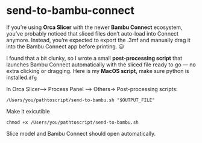 # send-to-bambu-connect
If you’re using **Orca Slicer** with the newer **Bambu Connect** ecosystem, you’ve probably noticed that sliced files don’t auto-load into Connect anymore. Instead, you’re expected to export the .3mf and manually drag it into the Bambu Connect app before printing. 😒

I found that a bit clunky, so I wrote a small **post-processing script** that launches Bambu Connect automatically with the sliced file ready to go — no extra clicking or dragging. Here is my **MacOS script,** make sure python is installed.`dfg`

In Orca Slicer–> Process Panel –> Others-> Post-processing scripts:

    /Users/you/pathtoscript/send-to-bambu.sh "$OUTPUT_FILE"

Make it exicutible

    chmod +x /Users/you/pathtoscript/send-to-bambu.sh

Slice model and Bambu Connect should open automatically.
